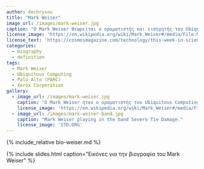 ```yaml
---
author: dechrysou
title: "Mark Weiser"
image_url: /images/mark-weiser.jpg
caption: "O Mark Weiser θεωρείται o οραματιστής και εισηγητής του Ubiquitous Computing και οι ιδέες του έχουν επηρεάσει πολλούς επιστήμονες στον κόσμο."
license_image: 'https://en.wikipedia.org/wiki/Mark_Weiser#/media/File:Mark_weiser.jpg'
license_text: 'https://cosmosmagazine.com/technology/this-week-in-science-history-rock-drummer-who-conceived-the-internet-of-things-is-born'
categories:
  - biography
  - definition
tags:
  - Mark Weiser
  - Ubiquitous Computing
  - Palo Alto (PARC)
  - Xerox Corperation
gallery:
  - image_url: /images/mark-weiser.jpg
    caption: "Ο Mark Weiser ήταν ο οραματιστής του Ubiquitous Computing." 
    license_image: 'https://en.wikipedia.org/wiki/Mark_Weiser#/media/File:Mark_weiser.jpg'
  - image_url: /images/mark-weiser-band.jpg
    caption: "Mark Weiser playing in the band Severe Tie Damage."
    license_image: 'STD.ORG'
---
```


{% include_relative bio-weiser.md %}

{% include slides.html caption="Εικόνες για την βιογραφία του Mark Weiser" %}
